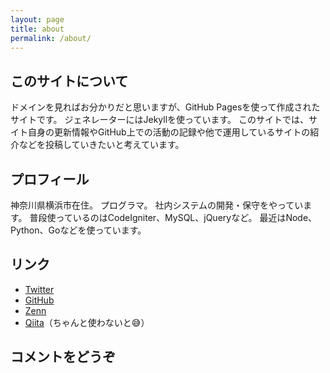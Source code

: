 ```yaml
---
layout: page
title: about
permalink: /about/
---
```


## このサイトについて

ドメインを見ればお分かりだと思いますが、GitHub Pagesを使って作成されたサイトです。
ジェネレーターにはJekyllを使っています。
このサイトでは、サイト自身の更新情報やGitHub上での活動の記録や他で運用しているサイトの紹介などを投稿していきたいと考えています。

## プロフィール

神奈川県横浜市在住。
プログラマ。
社内システムの開発・保守をやっています。
普段使っているのはCodeIgniter、MySQL、jQueryなど。
最近はNode、Python、Goなどを使っています。

## リンク

- [Twitter](https://twitter.com/hyperdb)
- [GitHub](https://github.com/hyperdb)
- [Zenn](https://zenn.dev/hyperdb)
- [Qiita](https://qiita.com/hyperdb)（ちゃんと使わないと😅）

## コメントをどうぞ

<div class="giscus"></div>
<script src="https://giscus.app/client.js"
        data-repo="hyperdb/hyperdb.github.io"
        data-repo-id="R_kgDOI_U_UQ"
        data-category="Announcements"
        data-category-id="DIC_kwDOI_U_Uc4CUeLl"
        data-mapping="pathname"
        data-strict="0"
        data-reactions-enabled="1"
        data-emit-metadata="0"
        data-input-position="bottom"
        data-theme="light_tritanopia"
        data-lang="ja"
        crossorigin="anonymous"
        async>
</script>
